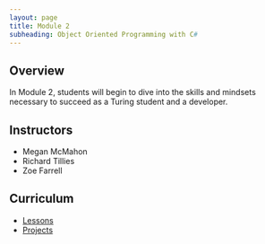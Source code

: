 ```yaml
---
layout: page
title: Module 2
subheading: Object Oriented Programming with C#
---
```


## Overview

In Module 2, students will begin to dive into the skills and mindsets necessary to succeed as a Turing student and a developer.

## Instructors

* Megan McMahon
* Richard Tillies
* Zoe Farrell

## Curriculum

* [Lessons](./lessons)
* [Projects](./projects)
<!-- 
### Week 1

* Error Handling: [Prep](./preparation/Week1/ErrorHandling) &#124; [Lesson](./lessons/Week1/ErrorHandling) &#124; [Lab](./labs/Week1/ErrorHandling) -->